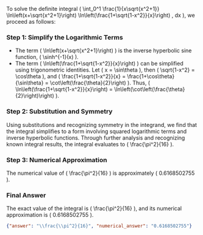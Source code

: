 

To solve the definite integral \( \int_0^1 \frac{1}{x\sqrt{x^2+1}} \ln\left(x+\sqrt{x^2+1}\right) \ln\left(\frac{1+\sqrt{1-x^2}}{x}\right) \, dx \), we proceed as follows:

### Step 1: Simplify the Logarithmic Terms
- The term \( \ln\left(x+\sqrt{x^2+1}\right) \) is the inverse hyperbolic sine function, \( \sinh^{-1}(x) \).
- The term \( \ln\left(\frac{1+\sqrt{1-x^2}}{x}\right) \) can be simplified using trigonometric identities. Let \( x = \sin\theta \), then \( \sqrt{1-x^2} = \cos\theta \), and \( \frac{1+\sqrt{1-x^2}}{x} = \frac{1+\cos\theta}{\sin\theta} = \cot\left(\frac{\theta}{2}\right) \). Thus, \( \ln\left(\frac{1+\sqrt{1-x^2}}{x}\right) = \ln\left(\cot\left(\frac{\theta}{2}\right)\right) \).

### Step 2: Substitution and Symmetry
Using substitutions and recognizing symmetry in the integrand, we find that the integral simplifies to a form involving squared logarithmic terms and inverse hyperbolic functions. Through further analysis and recognizing known integral results, the integral evaluates to \( \frac{\pi^2}{16} \).

### Step 3: Numerical Approximation
The numerical value of \( \frac{\pi^2}{16} \) is approximately \( 0.6168502755 \).

### Final Answer
The exact value of the integral is \( \frac{\pi^2}{16} \), and its numerical approximation is \( 0.6168502755 \).

```json
{"answer": "\\frac{\\pi^2}{16}", "numerical_answer": "0.6168502755"}
```